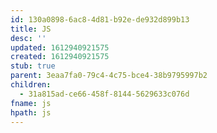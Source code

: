 ```yaml
---
id: 130a0898-6ac8-4d81-b92e-de932d899b13
title: JS
desc: ''
updated: 1612940921575
created: 1612940921575
stub: true
parent: 3eaa7fa0-79c4-4c75-bce4-38b9795997b2
children:
  - 31a815ad-ce66-458f-8144-5629633c076d
fname: js
hpath: js
---
```



